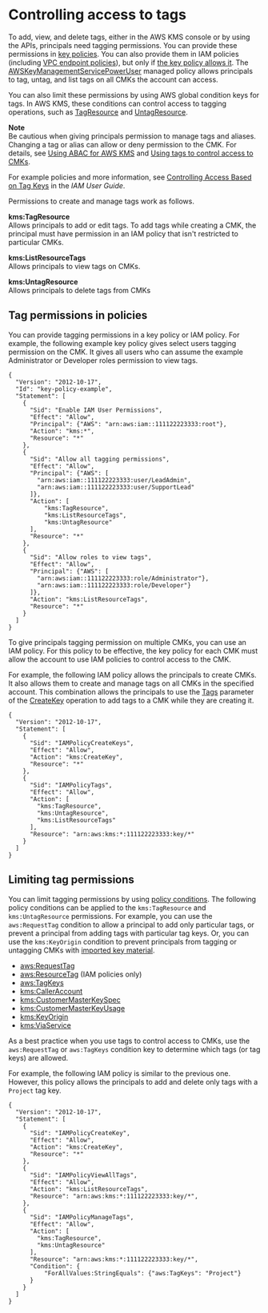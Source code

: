 # Controlling access to tags<a name="tag-permissions"></a>

To add, view, and delete tags, either in the AWS KMS console or by using the APIs, principals need tagging permissions\. You can provide these permissions in [key policies](key-policies.md)\. You can also provide them in IAM policies \(including [VPC endpoint policies](kms-vpc-endpoint.md#vpce-policy)\), but only if [the key policy allows it](key-policies.md#allow-iam-policies)\. The [AWSKeyManagementServicePowerUser](aws-managed-policies.md) managed policy allows principals to tag, untag, and list tags on all CMKs the account can access\. 

You can also limit these permissions by using AWS global condition keys for tags\. In AWS KMS, these conditions can control access to tagging operations, such as [TagResource](https://docs.aws.amazon.com/kms/latest/APIReference/API_TagResource.html) and [UntagResource](https://docs.aws.amazon.com/kms/latest/APIReference/API_UntagResource.html)\.

**Note**  
Be cautious when giving principals permission to manage tags and aliases\. Changing a tag or alias can allow or deny permission to the CMK\. For details, see [Using ABAC for AWS KMS](abac.md) and [Using tags to control access to CMKs](tag-authorization.md)\.

For example policies and more information, see [Controlling Access Based on Tag Keys](https://docs.aws.amazon.com/IAM/latest/UserGuide/access_tags.html#access_tags_control-tag-keys) in the *IAM User Guide*\.

Permissions to create and manage tags work as follows\.

**kms:TagResource**  
Allows principals to add or edit tags\. To add tags while creating a CMK, the principal must have permission in an IAM policy that isn't restricted to particular CMKs\.

**kms:ListResourceTags**  
Allows principals to view tags on CMKs\.

**kms:UntagResource**  
Allows principals to delete tags from CMKs

## Tag permissions in policies<a name="tag-permission-examples"></a>

You can provide tagging permissions in a key policy or IAM policy\. For example, the following example key policy gives select users tagging permission on the CMK\. It gives all users who can assume the example Administrator or Developer roles permission to view tags\.

```
{
  "Version": "2012-10-17",
  "Id": "key-policy-example",
  "Statement": [
    { 
      "Sid": "Enable IAM User Permissions",
      "Effect": "Allow",
      "Principal": {"AWS": "arn:aws:iam::111122223333:root"},
      "Action": "kms:*",
      "Resource": "*"
    },
    {
      "Sid": "Allow all tagging permissions",
      "Effect": "Allow",
      "Principal": {"AWS": [
        "arn:aws:iam::111122223333:user/LeadAdmin",
        "arn:aws:iam::111122223333:user/SupportLead"
      ]},
      "Action": [
          "kms:TagResource",
          "kms:ListResourceTags",
          "kms:UntagResource"
      ],
      "Resource": "*"
    },
    {
      "Sid": "Allow roles to view tags",
      "Effect": "Allow",
      "Principal": {"AWS": [
        "arn:aws:iam::111122223333:role/Administrator"},
        "arn:aws:iam::111122223333:role/Developer"}
      ]},
      "Action": "kms:ListResourceTags",
      "Resource": "*"
    }
  ]
}
```

To give principals tagging permission on multiple CMKs, you can use an IAM policy\. For this policy to be effective, the key policy for each CMK must allow the account to use IAM policies to control access to the CMK\.

For example, the following IAM policy allows the principals to create CMKs\. It also allows them to create and manage tags on all CMKs in the specified account\. This combination allows the principals to use the [Tags](https://docs.aws.amazon.com/kms/latest/APIReference/API_CreateKey.html#KMS-CreateKey-request-Tags) parameter of the [CreateKey](https://docs.aws.amazon.com/kms/latest/APIReference/API_CreateKey.html) operation to add tags to a CMK while they are creating it\. 

```
{
  "Version": "2012-10-17",
  "Statement": [
    {
      "Sid": "IAMPolicyCreateKeys",
      "Effect": "Allow",
      "Action": "kms:CreateKey",
      "Resource": "*"
    },
    {
      "Sid": "IAMPolicyTags",
      "Effect": "Allow",
      "Action": [
        "kms:TagResource",
        "kms:UntagResource",
        "kms:ListResourceTags"
      ],
      "Resource": "arn:aws:kms:*:111122223333:key/*"
    }    
  ]
}
```

## Limiting tag permissions<a name="tag-permissions-conditions"></a>

You can limit tagging permissions by using [policy conditions](policy-conditions.md)\. The following policy conditions can be applied to the `kms:TagResource` and `kms:UntagResource` permissions\. For example, you can use the `aws:RequestTag` condition to allow a principal to add only particular tags, or prevent a principal from adding tags with particular tag keys\. Or, you can use the `kms:KeyOrigin` condition to prevent principals from tagging or untagging CMKs with [imported key material](importing-keys.md)\. 
+ [aws:RequestTag](https://docs.aws.amazon.com/IAM/latest/UserGuide/reference_policies_condition-keys.html#condition-keys-requesttag)
+ [aws:ResourceTag](https://docs.aws.amazon.com/IAM/latest/UserGuide/reference_policies_condition-keys.html#condition-keys-resourcetag) \(IAM policies only\)
+ [aws:TagKeys](https://docs.aws.amazon.com/IAM/latest/UserGuide/reference_policies_condition-keys.html#condition-keys-tag-keys)
+ [kms:CallerAccount](policy-conditions.md#conditions-kms-caller-account)
+ [kms:CustomerMasterKeySpec](policy-conditions.md#conditions-kms-customer-master-key-spec)
+ [kms:CustomerMasterKeyUsage](policy-conditions.md#conditions-kms-customer-master-key-usage)
+ [kms:KeyOrigin](policy-conditions.md#conditions-kms-key-origin)
+ [kms:ViaService](policy-conditions.md#conditions-kms-via-service)

As a best practice when you use tags to control access to CMKs, use the `aws:RequestTag` or `aws:TagKeys` condition key to determine which tags \(or tag keys\) are allowed\. 

For example, the following IAM policy is similar to the previous one\. However, this policy allows the principals to add and delete only tags with a `Project` tag key\.

```
{
  "Version": "2012-10-17",
  "Statement": [
    {
      "Sid": "IAMPolicyCreateKey",
      "Effect": "Allow",
      "Action": "kms:CreateKey",
      "Resource": "*"
    },
    {
      "Sid": "IAMPolicyViewAllTags",
      "Effect": "Allow",
      "Action": "kms:ListResourceTags",
      "Resource": "arn:aws:kms:*:111122223333:key/*",
    },
    {
      "Sid": "IAMPolicyManageTags",
      "Effect": "Allow",
      "Action": [
        "kms:TagResource",
        "kms:UntagResource"
      ],
      "Resource": "arn:aws:kms:*:111122223333:key/*",
      "Condition": {
          "ForAllValues:StringEquals": {"aws:TagKeys": "Project"}
      }
    }
  ]
}
```